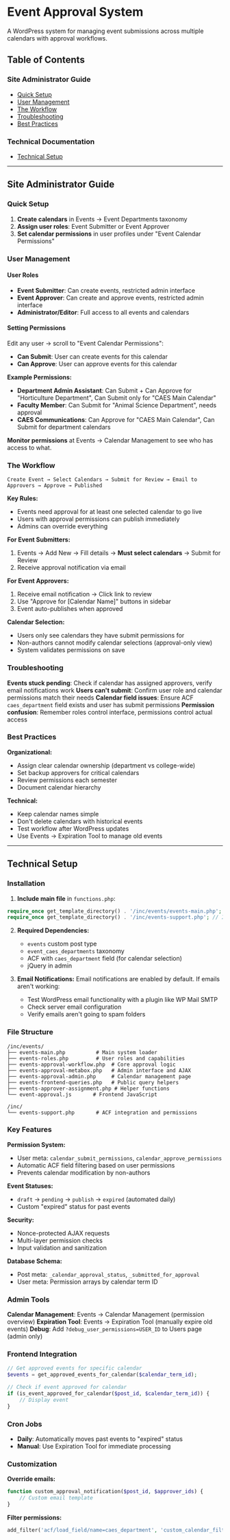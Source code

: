# Event Approval System

A WordPress system for managing event submissions across multiple calendars with approval workflows.

## Table of Contents

### Site Administrator Guide
- [Quick Setup](#quick-setup)
- [User Management](#user-management)
- [The Workflow](#the-workflow)
- [Troubleshooting](#troubleshooting)
- [Best Practices](#best-practices)

### Technical Documentation
- [Technical Setup](#technical-setup)

---

## Site Administrator Guide

### Quick Setup

1. **Create calendars** in Events → Event Departments taxonomy
2. **Assign user roles**: Event Submitter or Event Approver
3. **Set calendar permissions** in user profiles under "Event Calendar Permissions"

### User Management

#### User Roles
- **Event Submitter**: Can create events, restricted admin interface
- **Event Approver**: Can create and approve events, restricted admin interface
- **Administrator/Editor**: Full access to all events and calendars

#### Setting Permissions
Edit any user → scroll to "Event Calendar Permissions":
- **Can Submit**: User can create events for this calendar
- **Can Approve**: User can approve events for this calendar

**Example Permissions:**
- **Department Admin Assistant**: Can Submit + Can Approve for "Horticulture Department", Can Submit only for "CAES Main Calendar"
- **Faculty Member**: Can Submit for "Animal Science Department", needs approval
- **CAES Communications**: Can Approve for "CAES Main Calendar", Can Submit for department calendars

**Monitor permissions** at Events → Calendar Management to see who has access to what.

### The Workflow

```
Create Event → Select Calendars → Submit for Review → Email to Approvers → Approve → Published
```

**Key Rules:**
- Events need approval for at least one selected calendar to go live
- Users with approval permissions can publish immediately
- Admins can override everything

**For Event Submitters:**
1. Events → Add New → Fill details → **Must select calendars** → Submit for Review
2. Receive approval notification via email

**For Event Approvers:**
1. Receive email notification → Click link to review
2. Use "Approve for [Calendar Name]" buttons in sidebar
3. Event auto-publishes when approved

**Calendar Selection:**
- Users only see calendars they have submit permissions for
- Non-authors cannot modify calendar selections (approval-only view)
- System validates permissions on save

### Troubleshooting

**Events stuck pending**: Check if calendar has assigned approvers, verify email notifications work
**Users can't submit**: Confirm user role and calendar permissions match their needs
**Calendar field issues**: Ensure ACF `caes_department` field exists and user has submit permissions
**Permission confusion**: Remember roles control interface, permissions control actual access

### Best Practices

**Organizational:**
- Assign clear calendar ownership (department vs college-wide)
- Set backup approvers for critical calendars
- Review permissions each semester
- Document calendar hierarchy

**Technical:**
- Keep calendar names simple
- Don't delete calendars with historical events
- Test workflow after WordPress updates
- Use Events → Expiration Tool to manage old events

---

## Technical Setup

### Installation

1. **Include main file** in `functions.php`:
```php
require_once get_template_directory() . '/inc/events/events-main.php';
require_once get_template_directory() . '/inc/events-support.php'; // If using ACF integration
```

2. **Required Dependencies:**
   - `events` custom post type
   - `event_caes_departments` taxonomy
   - ACF with `caes_department` field (for calendar selection)
   - jQuery in admin

3. **Email Notifications:**
   Email notifications are enabled by default. If emails aren't working:
   - Test WordPress email functionality with a plugin like WP Mail SMTP
   - Check server email configuration
   - Verify emails aren't going to spam folders

### File Structure
```
/inc/events/
├── events-main.php          # Main system loader
├── events-roles.php         # User roles and capabilities  
├── events-approval-workflow.php  # Core approval logic
├── events-approval-metabox.php   # Admin interface and AJAX
├── events-approval-admin.php     # Calendar management page
├── events-frontend-queries.php   # Public query helpers
├── events-approver-assignment.php # Helper functions
└── event-approval.js       # Frontend JavaScript

/inc/
└── events-support.php       # ACF integration and permissions
```

### Key Features

**Permission System:**
- User meta: `calendar_submit_permissions`, `calendar_approve_permissions`
- Automatic ACF field filtering based on user permissions
- Prevents calendar modification by non-authors

**Event Statuses:**
- `draft` → `pending` → `publish` → `expired` (automated daily)
- Custom "expired" status for past events

**Security:**
- Nonce-protected AJAX requests
- Multi-layer permission checks
- Input validation and sanitization

**Database Schema:**
- Post meta: `_calendar_approval_status`, `_submitted_for_approval`
- User meta: Permission arrays by calendar term ID

### Admin Tools

**Calendar Management**: Events → Calendar Management (permission overview)
**Expiration Tool**: Events → Expiration Tool (manually expire old events)
**Debug**: Add `?debug_user_permissions=USER_ID` to Users page (admin only)

### Frontend Integration

```php
// Get approved events for specific calendar
$events = get_approved_events_for_calendar($calendar_term_id);

// Check if event approved for calendar  
if (is_event_approved_for_calendar($post_id, $calendar_term_id)) {
    // Display event
}
```

### Cron Jobs
- **Daily**: Automatically moves past events to "expired" status
- **Manual**: Use Expiration Tool for immediate processing

### Customization

**Override emails:**
```php
function custom_approval_notification($post_id, $approver_ids) {
    // Custom email template
}
```

**Filter permissions:**
```php
add_filter('acf/load_field/name=caes_department', 'custom_calendar_filter');
```